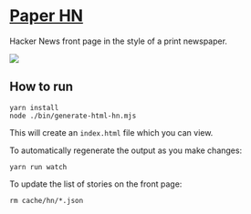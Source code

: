 # [Paper HN](https://www.wolfgangfaust.com/project/paper-hn/)
Hacker News front page in the style of a print newspaper.

![](screenshot.png)

## How to run
```
yarn install
node ./bin/generate-html-hn.mjs
```
This will create an `index.html` file which you can view. 

To automatically regenerate the output as you make changes:
```
yarn run watch
```

To update the list of stories on the front page:
```
rm cache/hn/*.json
```
